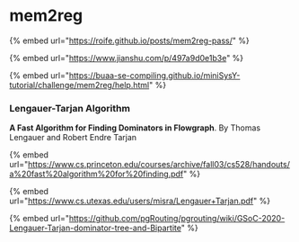 # mem2reg

{% embed url="https://roife.github.io/posts/mem2reg-pass/" %}

{% embed url="https://www.jianshu.com/p/497a9d0e1b3e" %}

{% embed url="https://buaa-se-compiling.github.io/miniSysY-tutorial/challenge/mem2reg/help.html" %}

### Lengauer-Tarjan Algorithm

**A Fast Algorithm for Finding Dominators in Flowgraph**. By Thomas Lengauer and Robert Endre Tarjan

{% embed url="https://www.cs.princeton.edu/courses/archive/fall03/cs528/handouts/a%20fast%20algorithm%20for%20finding.pdf" %}

{% embed url="https://www.cs.utexas.edu/users/misra/Lengauer+Tarjan.pdf" %}

{% embed url="https://github.com/pgRouting/pgrouting/wiki/GSoC-2020-Lengauer-Tarjan-dominator-tree-and-Bipartite" %}
